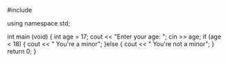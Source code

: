 #include <iostream>

using namespace std;

int main (void) {
   int age = 17;
   cout << "Enter your age: ";
   cin >> age;
   if (age < 18) {
   cout << " You're a minor";
   }else {
   cout << " You're not a minor";
}
return 0;
}
    
